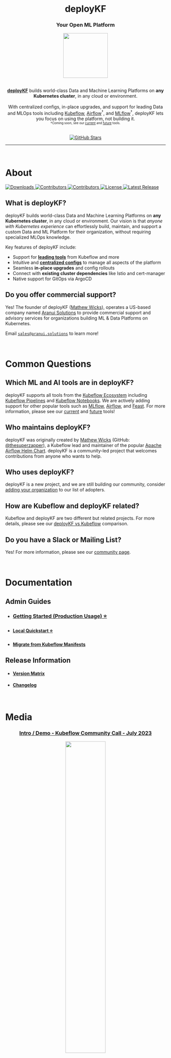<h1 align="center">deployKF</h1>

<div align="center">
  <h3>Your Open ML Platform</h3>
</div>

<div align="center">
  <a href="https://www.deploykf.org/" target="_blank" rel="noopener">
    <img src="https://www.deploykf.org/assets/images/logo_1/logo.svg" width="140">
  </a>
</div>

<br>

<p align="center">
  <a href="https://www.deploykf.org/" target="_blank" rel="noopener"><b>deployKF</b></a> builds world-class Data and Machine Learning Platforms on <strong>any Kubernetes cluster</strong>, in any cloud or environment.
  <br>
  <br>
  With centralized configs, in-place upgrades, and support for leading Data and MLOps tools including
  <a href="https://www.deploykf.org/reference/tools/#kubeflow-ecosystem">Kubeflow</a>,
  <a href="https://www.deploykf.org/reference/future-tools/#apache-airflow">Airflow</a><sup>†</sup>, and
  <a href="https://www.deploykf.org/reference/future-tools/#mlflow-model-registry">MLflow</a><sup>†</sup>,
  deployKF lets you focus on using the platform, not building it.
  <br>
  <sub><sup>†</sup><sup>Coming soon, see our <a href="https://www.deploykf.org/reference/tools/" target="_blank" rel="noopener">current</a> and <a href="https://www.deploykf.org/reference/future-tools/" target="_blank" rel="noopener">future</a> tools.</sup></sub>
</p>

<br>

<div align="center">
  <a href="https://github.com/deployKF/deployKF/stargazers">
    <img alt="GitHub Stars" src="https://img.shields.io/github/stars/deployKF/deployKF?style=for-the-badge&color=ffcb2f&label=Support%20us%20with%20a%20%E2%AD%90%20on%20GitHub">
  </a>
</div>

<hr>
<br>

# About

<div>
  <a href="https://github.com/deployKF/deployKF/releases">
    <img alt="Downloads" src="https://img.shields.io/github/downloads/deployKF/deployKF/total?style=flat-square&color=28a745">
  </a>
  <a href="https://github.com/deployKF/deployKF/fork">
    <img alt="Contributors" src="https://img.shields.io/github/forks/deployKF/deployKF?style=flat-square&color=28a745">
  </a>
  <a href="https://github.com/deployKF/deployKF/graphs/contributors">
    <img alt="Contributors" src="https://img.shields.io/github/contributors/deployKF/deployKF?style=flat-square&color=28a745">
  </a>
  <a href="https://github.com/deployKF/deployKF/blob/master/LICENSE">
    <img alt="License" src="https://img.shields.io/github/license/deployKF/deployKF?style=flat-square&color=28a745">
  </a>
  <a href="https://github.com/deployKF/deployKF/releases">
    <img alt="Latest Release" src="https://img.shields.io/github/v/release/deployKF/deployKF?style=flat-square&color=6f42c1&label=latest%20release">
  </a>
  <br>
</div>

## What is deployKF?

deployKF builds world-class Data and Machine Learning Platforms on __any Kubernetes cluster__, in any cloud or environment.
Our vision is that _anyone with Kubernetes experience_ can effortlessly build, maintain, and support a custom Data and ML Platform for their organization, without requiring specialized MLOps knowledge.

Key features of deployKF include:

- Support for [__leading tools__](https://www.deploykf.org/reference/tools/#tool-index) from Kubeflow and more
- Intuitive and [__centralized configs__](https://www.deploykf.org/reference/deploykf-values/) to manage all aspects of the platform
- Seamless __in-place upgrades__ and config rollouts
- Connect with __existing cluster dependencies__ like Istio and cert-manager
- Native support for GitOps via ArgoCD

## Do you offer commercial support?

Yes! The founder of deployKF ([Mathew Wicks](https://www.linkedin.com/in/mathewwicks/)), operates a US-based company named [Aranui Solutions](https://www.aranui.solutions) to provide commercial support and advisory services for organizations building ML & Data Platforms on Kubernetes.

Email [`sales@aranui.solutions`](mailto:sales@aranui.solutions?subject=%5BdeployKF%5D%20MY_SUBJECT) to learn more!

<br>

# Common Questions

## Which ML and AI tools are in deployKF?

deployKF supports all tools from the [Kubeflow Ecosystem](https://www.deploykf.org/reference/tools/#kubeflow-ecosystem) including [Kubeflow Pipelines](https://www.deploykf.org/reference/tools/#kubeflow-pipelines) and [Kubeflow Notebooks](https://www.deploykf.org/reference/tools/#kubeflow-notebooks).
We are actively adding support for other popular tools such as [MLflow](https://www.deploykf.org/reference/future-tools/#mlflow-model-registry), [Airflow](https://www.deploykf.org/reference/future-tools/#apache-airflow), and [Feast](https://www.deploykf.org/reference/future-tools/#feast).
For more information, please see our [current](https://www.deploykf.org/reference/tools/) and [future](https://www.deploykf.org/reference/future-tools/) tools!

## Who maintains deployKF?

deployKF was originally created by [Mathew Wicks](https://www.linkedin.com/in/mathewwicks/) (GitHub: [@thesuperzapper](https://github.com/thesuperzapper)), a Kubeflow lead and maintainer of the popular [Apache Airflow Helm Chart](https://github.com/airflow-helm/charts).
deployKF is a community-led project that welcomes contributions from anyone who wants to help.

## Who uses deployKF?

deployKF is a new project, and we are still building our community, consider [adding your organization](ADOPTERS.md) to our list of adopters.

## How are Kubeflow and deployKF related?

Kubeflow and deployKF are two different but related projects.
For more details, please see our [deployKF vs Kubeflow](https://www.deploykf.org/about/kubeflow-vs-deploykf/) comparison.

## Do you have a Slack or Mailing List?

Yes! For more information, please see our [community page](https://www.deploykf.org/about/community/).

<br>

# Documentation

## Admin Guides

- ### [Getting Started (Production Usage) ⭐](https://www.deploykf.org/guides/getting-started/)
- #### [Local Quickstart ⭐](https://www.deploykf.org/guides/local-quickstart/)
- #### [Migrate from Kubeflow Manifests](https://www.deploykf.org/guides/migrate-from-kubeflow-manifests/)

## Release Information

- #### [Version Matrix](https://www.deploykf.org/releases/version-matrix/)
- #### [Changelog](https://www.deploykf.org/releases/changelog-deploykf/)

<br>

# Media

<div align="center">
  <h3>
    <a href="https://www.youtube.com/watch?v=VggtaOgtBJo" target="_blank" rel="noopener">
      Intro / Demo - Kubeflow Community Call - July 2023
    </a>
  </h3>
  <a href="https://www.youtube.com/watch?v=VggtaOgtBJo" target="_blank" rel="noopener">
    <img src="https://i.ytimg.com/vi/VggtaOgtBJo/maxresdefault.jpg" width="50%">
  </a>
</div>
